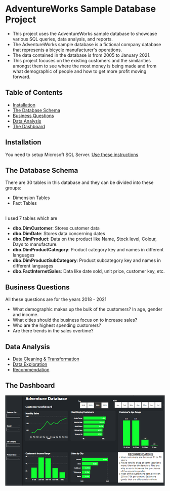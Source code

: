 # AdventureWorks Sample Database Project

- This project uses the AdventureWorks sample database to showcase various SQL queries, data analysis, and reports.
- The AdventureWorks sample database is a fictional company database that represents a bicycle manufacturer's operations.
- The data contained in the database is from 2005 to January 2021.
- This project focuses on the existing customers and the similarities amongst them to see where the most money is being made and from what demographic of people and how to get more profit moving forward.

## Table of Contents

- [Installation](#installation)
- [The Database Schema](#database-schema)
- [Business Questions](#business-questions)
- [Data Analysis](#data-analysis)
- [The Dashboard](#dashboard)


## Installation

You need to setup Microsoft SQL Server. [Use these instructions](https://learn.microsoft.com/en-us/sql/samples/adventureworks-install-configure?view=sql-server-ver15&tabs=ssms)

## The Database Schema

There are 30 tables in this database and they can be divided into these groups:
- Dimension Tables
- Fact Tables <br>
<br>
I used 7 tables which are
<ul>
  <li><strong>dbo.DimCustomer</strong>: Stores customer data</li>
  <li><strong>dbo.DimDate</strong>: Stores data concerning dates</li>
  <li><strong>dbo.DimProduct</strong>: Data on the product like Name, Stock level, Colour, Days to manufacture.</li>
  <li><strong>dbo.DimProductCategory</strong>: Product category key and names in different languages</li>
  <li><strong>dbo.DimProductSubCategory</strong>: Product subcategory key and names in different languages</li>
  <li><strong>dbo.FactInternetSales</strong>: Data like date sold, unit price, customer key, etc.</li>
</ul>


## Business Questions

All these questions are for the years 2018 - 2021 <br>
- What demographic makes up the bulk of the customers? In age, gender and income.
- What cities should the business focus on to increase sales?
- Who are the highest spending customers?
- Are there trends in the sales overtime?

## Data Analysis
- [Data Cleaning & Transformation](https://github.com/Cheesom99/AdventureDB-MySQL/blob/main/Data%20Cleaning%20%26%20Transformation.md)
- [Data Exploration](https://github.com/Cheesom99/AdventureDB-MySQL/blob/main/Data%20Exploration.md)
- [Recommendation](https://github.com/Cheesom99/AdventureDB-MySQL/blob/main/Recommendtion.md)


## The Dashboard

![Dashboard](dashboard.png)
